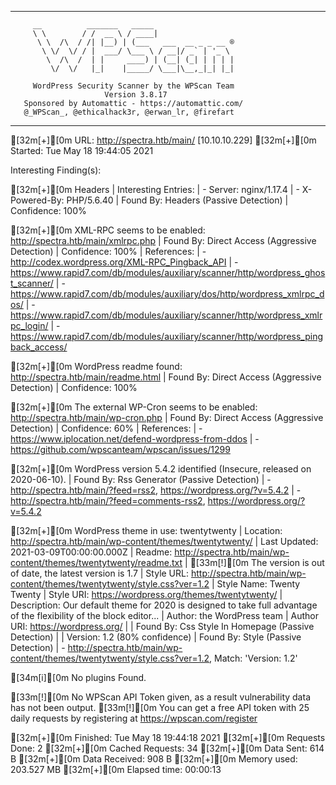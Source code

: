 _______________________________________________________________
         __          _______   _____
         \ \        / /  __ \ / ____|
          \ \  /\  / /| |__) | (___   ___  __ _ _ __ ®
           \ \/  \/ / |  ___/ \___ \ / __|/ _` | '_ \
            \  /\  /  | |     ____) | (__| (_| | | | |
             \/  \/   |_|    |_____/ \___|\__,_|_| |_|

         WordPress Security Scanner by the WPScan Team
                         Version 3.8.17
       Sponsored by Automattic - https://automattic.com/
       @_WPScan_, @ethicalhack3r, @erwan_lr, @firefart
_______________________________________________________________

[32m[+][0m URL: http://spectra.htb/main/ [10.10.10.229]
[32m[+][0m Started: Tue May 18 19:44:05 2021

Interesting Finding(s):

[32m[+][0m Headers
 | Interesting Entries:
 |  - Server: nginx/1.17.4
 |  - X-Powered-By: PHP/5.6.40
 | Found By: Headers (Passive Detection)
 | Confidence: 100%

[32m[+][0m XML-RPC seems to be enabled: http://spectra.htb/main/xmlrpc.php
 | Found By: Direct Access (Aggressive Detection)
 | Confidence: 100%
 | References:
 |  - http://codex.wordpress.org/XML-RPC_Pingback_API
 |  - https://www.rapid7.com/db/modules/auxiliary/scanner/http/wordpress_ghost_scanner/
 |  - https://www.rapid7.com/db/modules/auxiliary/dos/http/wordpress_xmlrpc_dos/
 |  - https://www.rapid7.com/db/modules/auxiliary/scanner/http/wordpress_xmlrpc_login/
 |  - https://www.rapid7.com/db/modules/auxiliary/scanner/http/wordpress_pingback_access/

[32m[+][0m WordPress readme found: http://spectra.htb/main/readme.html
 | Found By: Direct Access (Aggressive Detection)
 | Confidence: 100%

[32m[+][0m The external WP-Cron seems to be enabled: http://spectra.htb/main/wp-cron.php
 | Found By: Direct Access (Aggressive Detection)
 | Confidence: 60%
 | References:
 |  - https://www.iplocation.net/defend-wordpress-from-ddos
 |  - https://github.com/wpscanteam/wpscan/issues/1299

[32m[+][0m WordPress version 5.4.2 identified (Insecure, released on 2020-06-10).
 | Found By: Rss Generator (Passive Detection)
 |  - http://spectra.htb/main/?feed=rss2, <generator>https://wordpress.org/?v=5.4.2</generator>
 |  - http://spectra.htb/main/?feed=comments-rss2, <generator>https://wordpress.org/?v=5.4.2</generator>

[32m[+][0m WordPress theme in use: twentytwenty
 | Location: http://spectra.htb/main/wp-content/themes/twentytwenty/
 | Last Updated: 2021-03-09T00:00:00.000Z
 | Readme: http://spectra.htb/main/wp-content/themes/twentytwenty/readme.txt
 | [33m[!][0m The version is out of date, the latest version is 1.7
 | Style URL: http://spectra.htb/main/wp-content/themes/twentytwenty/style.css?ver=1.2
 | Style Name: Twenty Twenty
 | Style URI: https://wordpress.org/themes/twentytwenty/
 | Description: Our default theme for 2020 is designed to take full advantage of the flexibility of the block editor...
 | Author: the WordPress team
 | Author URI: https://wordpress.org/
 |
 | Found By: Css Style In Homepage (Passive Detection)
 |
 | Version: 1.2 (80% confidence)
 | Found By: Style (Passive Detection)
 |  - http://spectra.htb/main/wp-content/themes/twentytwenty/style.css?ver=1.2, Match: 'Version: 1.2'


[34m[i][0m No plugins Found.

[33m[!][0m No WPScan API Token given, as a result vulnerability data has not been output.
[33m[!][0m You can get a free API token with 25 daily requests by registering at https://wpscan.com/register

[32m[+][0m Finished: Tue May 18 19:44:18 2021
[32m[+][0m Requests Done: 2
[32m[+][0m Cached Requests: 34
[32m[+][0m Data Sent: 614 B
[32m[+][0m Data Received: 908 B
[32m[+][0m Memory used: 203.527 MB
[32m[+][0m Elapsed time: 00:00:13
